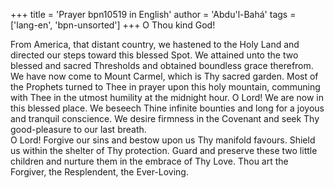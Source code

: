 +++
title = 'Prayer bpn10519 in English'
author = 'Abdu'l-Bahá'
tags = ['lang-en', 'bpn-unsorted']
+++
O Thou kind God! 
 
From America, that distant country, we hastened to the Holy Land and directed our steps toward this blessed Spot. We attained unto the two blessed and sacred Thresholds and obtained boundless grace therefrom.  We have now come to Mount Carmel, which is Thy sacred garden.  Most of the Prophets turned to Thee in prayer upon this holy mountain, communing with Thee in the utmost humility at the midnight hour. 
O Lord! We are now in this blessed place. We beseech Thine infinite bounties and long for a joyous and tranquil conscience.  We desire firmness in the Covenant and seek Thy good-pleasure to our last breath.  
O Lord! Forgive our sins and bestow upon us Thy manifold favours.  Shield us within the shelter of Thy protection.  Guard and preserve these two little children and nurture them in the embrace of Thy Love. 
Thou art the Forgiver, the Resplendent, the Ever-Loving.
